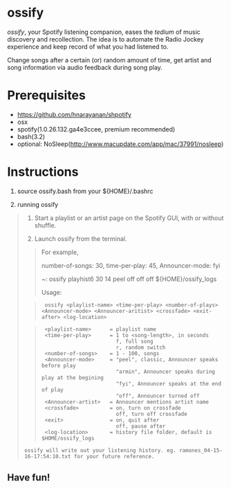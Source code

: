 # ossify

*ossify*, your Spotify listening companion, eases the *tedium* of music discovery and recollection.
The idea is to automate the Radio Jockey experience and keep record of what you had listened to.

Change songs after a certain (or) random amount of time, get artist and song information via audio feedback during song play.

# Prerequisites
- https://github.com/hnarayanan/shpotify
- osx
- spotify(1.0.26.132.ga4e3ccee, premium recommended)
- bash(3.2)
- optional: NoSleep(http://www.macupdate.com/app/mac/37991/nosleep)

# Instructions
1. source ossify.bash from your ${HOME}/.bashrc

2. running ossify

>  1. Start a playlist or an artist page on the Spotify GUI, with or without shuffle.
>
>  2. Launch ossify from the terminal.
>
> >  For example,
> > 
> >  number-of-songs: 30, time-per-play: 45, Announcer-mode: fyi
> > 
> >  ~: ossify playhist6 30 14 peel off off off ${HOME}/ossify_logs
> > 
> >  Usage:
>
> >      ossify <playlist-name> <time-per-play> <number-of-plays> <Announcer-mode> <Announcer-aritist> <crossfade> <exit-after> <log-location>
>
> >      <playlist-name>      = playlist name
> >      <time-per-play>      = 1 to <song-length>, in seconds
> >                             f, full song
> >                             r, random switch
> >      <number-of-songs>    = 1 - 100, songs
> >      <Announcer-mode>     = "peel", classic, Announcer speaks before play
> >                             "armin", Announcer speaks during play at the begining
> >                             "fyi", Announcer speaks at the end of play
> >                             "off", Announcer turned off
> >      <Announcer-artist>   = Announcer mentions artist name
> >      <crossfade>          = on, turn on crossfade
> >                             off, turn off crossfade
> >      <exit>               = on, quit after
> >                             off, pause after
> >      <log-location>       = history file folder, default is $HOME/ossify_logs
>
>     ossify will write out your listening history. eg. ramones_04-15-16-17:54:10.txt for your future reference.

## Have fun!
